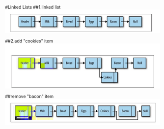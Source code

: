 #Linked Lists
##1.linked list
![](linkedlists.png)

##2.add "cookies" item
![](linkedList-insert.png)

##remove "bacon" item
![](linkedlist-bacon.png)